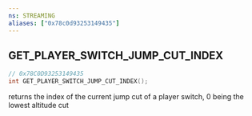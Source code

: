 ```yaml
---
ns: STREAMING
aliases: ["0x78c0d93253149435"]
---
```

## GET_PLAYER_SWITCH_JUMP_CUT_INDEX

```c
// 0x78C0D93253149435
int GET_PLAYER_SWITCH_JUMP_CUT_INDEX();
```

returns the index of the current jump cut of a player switch, 0 being the lowest altitude cut

